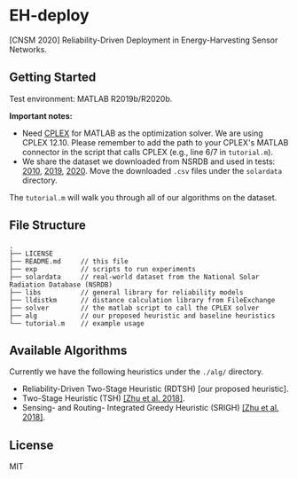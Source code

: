 # EH-deploy

[CNSM 2020] Reliability-Driven Deployment in Energy-Harvesting Sensor Networks.

## Getting Started

Test environment: MATLAB R2019b/R2020b.

**Important notes:**

* Need [CPLEX](https://www.ibm.com/support/knowledgecenter/SSSA5P_12.8.0/ilog.odms.studio.help/pdf/gscplexmatlab.pdf) for MATLAB as the optimization solver. We are using CPLEX 12.10. Please remember to add the path to your CPLEX's MATLAB connector in the script that calls CPLEX (e.g., line 6/7 in `tutorial.m`).
* We share the dataset we downloaded from NSRDB and used in tests: [2010](https://drive.google.com/file/d/1GZgIVNEyIEzabM0pJ12qtzRJRasVEP2u/view?usp=sharing), [2019](https://drive.google.com/file/d/1JPsemfas8NECFlbsROJ2Xk68mpG2GUIK/view?usp=sharing), [2020](https://drive.google.com/file/d/1DisQ0pcctd8CMBdXAZR1LVG6zkjA3NW3/view?usp=sharing). Move the downloaded `.csv` files under the `solardata` directory.

The `tutorial.m` will walk you through all of our algorithms on the dataset.

## File Structure

```
.
├── LICENSE
├── README.md     // this file
├── exp           // scripts to run experiments
├── solardata     // real-world dataset from the National Solar Radiation Database (NSRDB)
├── libs          // general library for reliability models
├── lldistkm      // distance calculation library from FileExchange
├── solver        // the matlab script to call the CPLEX solver
├── alg           // our proposed heuristic and baseline heuristics
└── tutorial.m    // example usage
```

## Available Algorithms

Currently we have the following heuristics under the `./alg/` directory.

* Reliability-Driven Two-Stage Heuristic (RDTSH) [our proposed heuristic].
* Two-Stage Heuristic (TSH) [[Zhu et al. 2018]](https://ieeexplore.ieee.org/abstract/document/8345168).
* Sensing- and Routing- Integrated Greedy Heuristic (SRIGH) [[Zhu et al. 2018]](https://ieeexplore.ieee.org/abstract/document/8345168).

## License

MIT

